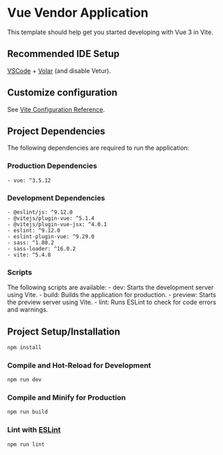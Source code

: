# Vue Vendor Application

This template should help get you started developing with Vue 3 in Vite.

## Recommended IDE Setup

[VSCode](https://code.visualstudio.com/) + [Volar](https://marketplace.visualstudio.com/items?itemName=Vue.volar) (and disable Vetur).

## Customize configuration

See [Vite Configuration Reference](https://vite.dev/config/).

## Project Dependencies

The following dependencies are required to run the application:

### Production Dependencies
    - vue: ^3.5.12

### Development Dependencies
    - @eslint/js: ^9.12.0
    - @vitejs/plugin-vue: ^5.1.4
    - @vitejs/plugin-vue-jsx: ^4.0.1
    - eslint: ^9.12.0
    - eslint-plugin-vue: ^9.29.0
    - sass: ^1.80.2
    - sass-loader: ^16.0.2
    - vite: ^5.4.8

### Scripts
The following scripts are available:
    - dev: Starts the development server using Vite.
    - build: Builds the application for production.
    - preview: Starts the preview server using Vite.
    - lint: Runs ESLint to check for code errors and warnings.

## Project Setup/Installation

```sh
npm install
```

### Compile and Hot-Reload for Development

```sh
npm run dev
```

### Compile and Minify for Production

```sh
npm run build
```

### Lint with [ESLint](https://eslint.org/)

```sh
npm run lint
```
